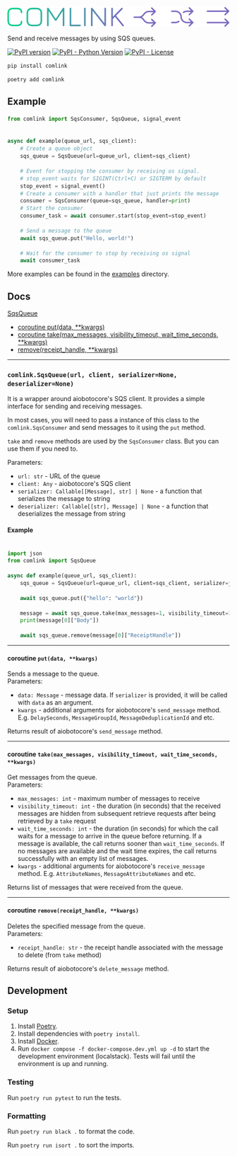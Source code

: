 ![Comlink logo](https://raw.githubusercontent.com/art1415926535/comlink/main/assets/logo.svg)

Send and receive messages by using SQS queues.

[![PyPI version](https://badge.fury.io/py/comlink.svg)](https://pypi.org/project/comlink)
[![PyPI - Python Version](https://img.shields.io/pypi/pyversions/comlink)](https://pypi.org/project/comlink)
[![PyPI - License](https://img.shields.io/pypi/l/comlink)](https://github.com/art1415926535/comlink/blob/main/LICENSE)

```bash
pip install comlink
```

```bash
poetry add comlink
```

## Example

```python
from comlink import SqsConsumer, SqsQueue, signal_event


async def example(queue_url, sqs_client):
    # Create a queue object
    sqs_queue = SqsQueue(url=queue_url, client=sqs_client)

    # Event for stopping the consumer by receiving os signal.
    # stop_event waits for SIGINT(Ctrl+C) or SIGTERM by default
    stop_event = signal_event()
    # Create a consumer with a handler that just prints the message
    consumer = SqsConsumer(queue=sqs_queue, handler=print)
    # Start the consumer
    consumer_task = await consumer.start(stop_event=stop_event)

    # Send a message to the queue
    await sqs_queue.put("Hello, world!")

    # Wait for the consumer to stop by receiving os signal
    await consumer_task
```

More examples can be found in the [examples](https://github.com/art1415926535/comlink/tree/main/examples) directory.

## Docs
[SqsQueue](#comlinksqsqueueurl-client-serializernone-deserializernone)
* [coroutine put(data, **kwargs)](#coroutine-putdata-kwargs)
* [coroutine take(max_messages, visibility_timeout, wait_time_seconds, **kwargs)](#coroutine-takemax_messages-visibility_timeout-wait_time_seconds-kwargs)
* [remove(receipt_handle, **kwargs)](#coroutine-removereceipt_handle-kwargs)

<hr>


### `comlink.SqsQueue(url, client, serializer=None, deserializer=None)`
It is a wrapper around aiobotocore's SQS client. It provides a simple interface for sending and receiving messages.

In most cases, you will need to pass a instance of this class to the `comlink.SqsConsumer` and send messages to it using the `put` method.

`take` and `remove` methods are used by the `SqsConsumer` class. But you can use them if you need to.

Parameters:
* `url: str` - URL of the queue
* `client: Any` - aiobotocore's SQS client
* `serializer: Callable[[Message], str] | None` - a function that serializes the message to string
* `deserializer: Callable[[str], Message] | None` - a function that deserializes the message from string

#### Example
```python

import json
from comlink import SqsQueue

async def example(queue_url, sqs_client):
    sqs_queue = SqsQueue(url=queue_url, client=sqs_client, serializer=json.dumps, deserializer=json.loads)

    await sqs_queue.put({"hello": "world"})
    
    message = await sqs_queue.take(max_messages=1, visibility_timeout=10, wait_time_seconds=0)
    print(message[0]["Body"])
    
    await sqs_queue.remove(message[0]["ReceiptHandle"])
```
<hr>

#### coroutine `put(data, **kwargs)`
Sends a message to the queue.  
Parameters:
* `data: Message` - message data. If `serializer` is provided, it will be called with `data` as an argument.
* `kwargs` - additional arguments for aiobotocore's `send_message` method. E.g. `DelaySeconds`, `MessageGroupId`, `MessageDeduplicationId` and etc.

Returns result of aiobotocore's `send_message` method.
<hr>

#### coroutine `take(max_messages, visibility_timeout, wait_time_seconds, **kwargs)`
Get messages from the queue.  
Parameters:
* `max_messages: int` - maximum number of messages to receive
* `visibility_timeout: int` - the duration (in seconds) that the received messages are hidden from subsequent retrieve requests after being retrieved by a `take` request
* `wait_time_seconds: int` - the duration (in seconds) for which the call waits for a message to arrive in the queue before returning. If a message is available, the call returns sooner than `wait_time_seconds`. If no messages are available and the wait time expires, the call returns successfully with an empty list of messages.
* `kwargs` - additional arguments for aiobotocore's `receive_message` method. E.g. `AttributeNames`, `MessageAttributeNames` and etc.

Returns list of messages that were received from the queue.
<hr>

#### coroutine `remove(receipt_handle, **kwargs)`
Deletes the specified message from the queue.  
Parameters:
* `receipt_handle: str` - the receipt handle associated with the message to delete (from `take` method)

Returns result of aiobotocore's `delete_message` method.


## Development

### Setup

1. Install [Poetry](https://python-poetry.org/).
1. Install dependencies with `poetry install`.
1. Install [Docker](https://www.docker.com/).
1. Run `docker compose -f docker-compose.dev.yml up -d` to start 
the development environment (localstack). Tests will fail until the environment is up and running.


### Testing

Run `poetry run pytest` to run the tests.


### Formatting

Run `poetry run black .` to format the code.

Run `poetry run isort .` to sort the imports.